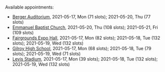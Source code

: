 Available appointments:

* [Berger Auditorium](https://schedulecare.sccgov.org/mychartprd/SignupAndSchedule/EmbeddedSchedule?id=132694&vt=1277&dept=101064003), 2021-05-17, Mon (71 slots); 2021-05-20, Thu (77 slots)
* [Emmanuel Baptist Church](https://schedulecare.sccgov.org/mychartprd/SignupAndSchedule/EmbeddedSchedule?id=132871&vt=1277&dept=101064006), 2021-05-20, Thu (108 slots); 2021-05-21, Fri (109 slots)
* [Fairgrounds Expo Hall](https://schedulecare.sccgov.org/mychartprd/SignupAndSchedule/EmbeddedSchedule?id=132726&vt=1277&dept=101064002), 2021-05-17, Mon (82 slots); 2021-05-18, Tue (132 slots); 2021-05-19, Wed (132 slots)
* [Gilroy High School](https://schedulecare.sccgov.org/mychartprd/SignupAndSchedule/EmbeddedSchedule?id=132980&vt=1277&dept=101064008), 2021-05-17, Mon (68 slots); 2021-05-18, Tue (79 slots); 2021-05-19, Wed (71 slots)
* [Levis Stadium](https://schedulecare.sccgov.org/mychartprd/SignupAndSchedule/EmbeddedSchedule?id=132723&vt=1277&dept=101064004), 2021-05-17, Mon (39 slots); 2021-05-18, Tue (132 slots); 2021-05-19, Wed (132 slots)
